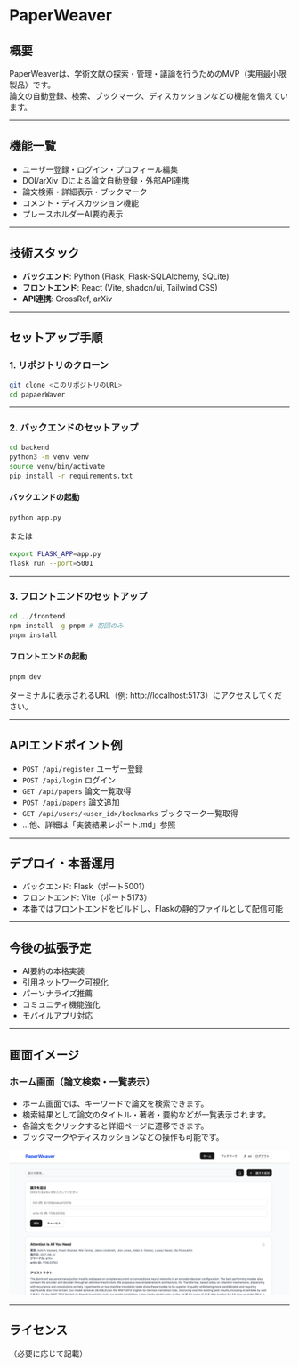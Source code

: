 # PaperWeaver

## 概要

PaperWeaverは、学術文献の探索・管理・議論を行うためのMVP（実用最小限製品）です。  
論文の自動登録、検索、ブックマーク、ディスカッションなどの機能を備えています。

---

## 機能一覧

- ユーザー登録・ログイン・プロフィール編集
- DOI/arXiv IDによる論文自動登録・外部API連携
- 論文検索・詳細表示・ブックマーク
- コメント・ディスカッション機能
- プレースホルダーAI要約表示

---

## 技術スタック

- **バックエンド**: Python (Flask, Flask-SQLAlchemy, SQLite)
- **フロントエンド**: React (Vite, shadcn/ui, Tailwind CSS)
- **API連携**: CrossRef, arXiv

---

## セットアップ手順

### 1. リポジトリのクローン

```sh
git clone <このリポジトリのURL>
cd papaerWaver
```

---

### 2. バックエンドのセットアップ

```sh
cd backend
python3 -m venv venv
source venv/bin/activate
pip install -r requirements.txt
```

#### バックエンドの起動

```sh
python app.py
```
または
```sh
export FLASK_APP=app.py
flask run --port=5001
```

---

### 3. フロントエンドのセットアップ

```sh
cd ../frontend
npm install -g pnpm # 初回のみ
pnpm install
```

#### フロントエンドの起動

```sh
pnpm dev
```
ターミナルに表示されるURL（例: http://localhost:5173）にアクセスしてください。

---

## APIエンドポイント例

- `POST /api/register` ユーザー登録
- `POST /api/login` ログイン
- `GET /api/papers` 論文一覧取得
- `POST /api/papers` 論文追加
- `GET /api/users/<user_id>/bookmarks` ブックマーク一覧取得
- ...他、詳細は「実装結果レポート.md」参照

---

## デプロイ・本番運用

- バックエンド: Flask（ポート5001）
- フロントエンド: Vite（ポート5173）
- 本番ではフロントエンドをビルドし、Flaskの静的ファイルとして配信可能

---

## 今後の拡張予定

- AI要約の本格実装
- 引用ネットワーク可視化
- パーソナライズ推薦
- コミュニティ機能強化
- モバイルアプリ対応

---

## 画面イメージ

### ホーム画面（論文検索・一覧表示）

- ホーム画面では、キーワードで論文を検索できます。
- 検索結果として論文のタイトル・著者・要約などが一覧表示されます。
- 各論文をクリックすると詳細ページに遷移できます。
- ブックマークやディスカッションなどの操作も可能です。

![ホーム画面](assets/image.png)

---

## ライセンス

（必要に応じて記載） 